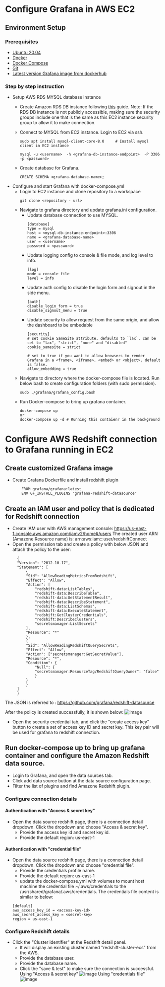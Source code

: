 # Configure Grafana in AWS EC2
## Environment Setup
### Prerequisites
- [Ubuntu 20.04](https://releases.ubuntu.com/20.04/)
- [Docker](https://docs.docker.com/engine/install/)
- [Docker Compose](https://docs.docker.com/compose/install/)
- [Git](https://git-scm.com/book/en/v2/Getting-Started-Installing-Git)
- [Latest version Grafana image from dockerhub](https://hub.docker.com/r/grafana/grafana/tags)

### Step by step instruction
- Setup AWS RDS MYSQL database instance
    - Create Amazon RDS DB instance following [this](https://docs.aws.amazon.com/AmazonRDS/latest/UserGuide/USER_CreateDBInstance.html) guide. Note: If the RDS DB instance is not publicly accessible, making sure the security groups include one that is the same as this EC2 instance security group to allow it to make connection.

    - Connect to MYSQL from EC2 instance. Login to EC2 via ssh.
        ```    
        sudo apt install mysql-client-core-8.0     # Install mysql client in EC2 instance
        
        mysql -u <username>  -h <grafana-db-instance-endpoint>  -P 3306 -p <password>
        ```
    - Create database for Grafana. 
        ```
        CREATE SCHEMA <grafana-database-name>;
        ```
- Configure and start Grafana with docker-compose.yml
    - Login to EC2 instance and clone repository to a workspace
        ```
        git clone <repository - url>
        ```
    - Navigate to grafana directory and update grafana.ini configuration.
        - Update database connection to use MYSQL.
            ```
            [database]
            type = mysql
            host = <mysql-db-instance-endpoint>:3306
            name = <grafana-database-name>
            user = <username>
            password = <password>
            ```
        - Update logging config to console & file mode, and log level to info.
            ```
            [log]
            mode = console file
            level = info
            ```
        - Update auth config to disable the login form and signout in the side menu.
            ```
            [auth]
            disable_login_form = true
            disable_signout_menu = true
            ```
        - Update security to allow request from the same origin, and allow the dashboard to be embedable
            ```
            [security]
            # set cookie SameSite attribute. defaults to `lax`. can be set to "lax", "strict", "none" and "disabled"
            cookie_samesite = strict

            # set to true if you want to allow browsers to render Grafana in a <frame>, <iframe>, <embed> or <object>. default is false.
            allow_embedding = true
            ```
    - Navigate to directory where the docker-compose file is located. Run below bash to create configuration folders (with sudo permission).
        ```
        sudo ./grafana/grafana_config.bash
        ```
    - Run Docker-compose to bring up grafana container.
        ```
        docker-compose up
        or
        docker-compose up -d # Running this contaienr in the background
        ```

# Configure AWS Redshift connection to Grafana running in EC2
## Create customized Grafana image
- Create Grafana Dockerfile and install redshift plugin
    ```
        FROM grafana/grafana:latest
        ENV GF_INSTALL_PLUGINS "grafana-redshift-datasource"
    ```
## Create an IAM user and policy that is dedicated for Redshift connection
- Create IAM user with AWS management console: https://us-east-1.console.aws.amazon.com/iamv2/home#/users
  The created user ARN (Amazone Resource name) is: arn:aws:iam::<ID>:user/redshiftConnect
- Open the permission tab and create a policy with below JSON and attach the policy to the user:
  ```
    {
    "Version": "2012-10-17",
    "Statement": [
        {
        "Sid": "AllowReadingMetricsFromRedshift",
        "Effect": "Allow",
        "Action": [
            "redshift-data:ListTables",
            "redshift-data:DescribeTable",
            "redshift-data:GetStatementResult",
            "redshift-data:DescribeStatement",
            "redshift-data:ListSchemas",
            "redshift-data:ExecuteStatement",
            "redshift:GetClusterCredentials",
            "redshift:DescribeClusters",
            "secretsmanager:ListSecrets"
        ],
        "Resource": "*"
        },
        {
        "Sid": "AllowReadingRedshiftQuerySecrets",
        "Effect": "Allow",
        "Action": ["secretsmanager:GetSecretValue"],
        "Resource": "*",
        "Condition": {
            "Null": {
            "secretsmanager:ResourceTag/RedshiftQueryOwner": "false"
            }
        }
        }
    ]
    }
  ```
 The JSON is referred to : https://github.com/grafana/redshift-datasource
 
 After the policy is created successfully, it is shown below:
    ![image](https://user-images.githubusercontent.com/62157949/181350481-c20ace25-da8c-4736-9f91-51f32c1b8161.png)

  

- Open the security credential tab, and click the "create access key" button to create a set of access key ID and secret key. This key pair will be used for grafana to redshift connection.

## Run docker-compose up to bring up grafana container and configure the Amazon Redshift data source.
- Login to Grafana, and open the data sources tab.
- Click add data source button at the data source configuration page. 
- Filter the list of plugins and find Amazone Redshift plugin.

### Configure connection details
#### Authentication with "Access & secret key"
- Open the data source redshift page, there is a connection detail dropdown. Click the dropdown and choose "Access & secret key".
    - Provide the access key id and secret key id. 
    - Provide the default region: us-east-1
#### Authentication with "credential file"
- Open the data source redshift page, there is a connection detail dropdown. Click the dropdown and choose "credential file".
    - Provide the credentials profile name. 
    - Provide the default region: us-east-1
    - update the docker-compose.yml with volumes to mount host machine the credential file ~/.aws/credentials to the /usr/shared/grafana/.aws/credentials. The credentials file content is similar to below:
    ```
    [default]
    aws_access_key_id = <access-key-id>
    aws_secret_access_key = <secret-key>
    region = us-east-1
    ``` 

### Configure Redshift details 
- Click the "Cluster identifier" at the Redshift detail panel.
    - It will display an existing cluster named "redshift-cluster-ecs" from the AWS.
    - Provide the database user.
    - Provide the database name. 
    - Click the "save & test" to make sure the connection is successful.
    Using "Access & secret key"
    ![image](https://user-images.githubusercontent.com/62157949/181349704-c9c471ef-143b-4183-8283-e2d756ab80f5.png)
    Using "credentials file"
    ![image](https://user-images.githubusercontent.com/62157949/181591323-bac5be52-7428-41c0-a88b-6bb87a80e371.png)



